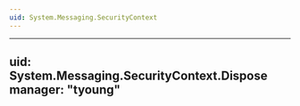 ```yaml
---
uid: System.Messaging.SecurityContext
---
```


---
uid: System.Messaging.SecurityContext.Dispose
manager: "tyoung"
---
